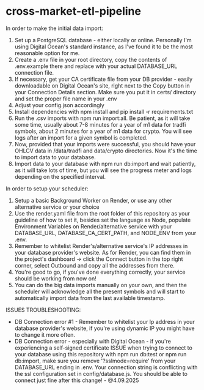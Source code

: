 # cross-market-etl-pipeline


In order to make the initial data import:

1. Set up a PostgreSQL database - either locally or online. Personally I'm using Digital Ocean's standard instance, as I've found it to be the most reasonable option for me. 
2. Create a .env file in your root directory, copy the contents of .env.example there and replace with your actual DATABASE_URL connection file.
3. If necessary, get your CA certificate file from your DB provider - easily downloadable on Digital Ocean's site, right next to the Copy button in your Connection Details section. Make sure you put it in certs/ directory and set the proper file name in your .env
4. Adjust your config.json accordingly
5. Install dependencies with npm install and pip install -r requirements.txt
6. Run the .csv imports with npm run import:all. Be patient, as it will take some time, usually about 7-8 minutes for a year of m1 data for tradfi symbols, about 2 minutes for a year of m1 data for crypto. You will see logs after an import for a given symbol is completed.
7. Now, provided that your imports were successful, you should have your OHLCV data in /data/tradfi and data/crypto directories. Now it's the time to import data to your database.
8. Import data to your database with npm run db:import and wait patiently, as it will take lots of time, but you will see the progress meter and logs depending on the specified interval.

In order to setup your scheduler:
1. Setup a basic Background Worker on Render, or use any other alternative service or your choice
2. Use the render.yaml file from the root folder of this repository as your guideline of how to set it, besides set the language as Node, populate Environment Variables on Render/alternative service with your DATABASE_URL, DATABASE_CA_CERT_PATH, and NODE_ENV from your .env.
3. Remember to whitelist Render's/alternative service's IP addresses in your database provider's website. As for Render, you can find them in the project's dashboard -> click the Connect button in the top right corner, select Outbound and copy all the addresses from there.
4. You're good to go, if you've done everything correctly, your service should be working from now on!
5. You can do the big data imports manually on your own, and then the scheduler will acknowledge all the present symbols and will start to automatically import data from the last available timestamp.


ISSUES TROUBLESHOOTING:
- DB Connection error #1 - Remember to whitelist your Ip address in your database provider's website, if you're using dynamic IP you might have to change it more often.
- DB Connection error - especially with Digital Ocean - if you're experiencing a self-signed certificate ISSUE when trying to connect to your database using this repository with npm run db:test or npm run db:import, make sure you remove '?sslmode=require' from your DATABASE_URL ending in .env. Your connection string is conflicting with the ssl configuration set in config/database.js. You should be able to connect just fine after this change! - @4.09.2025